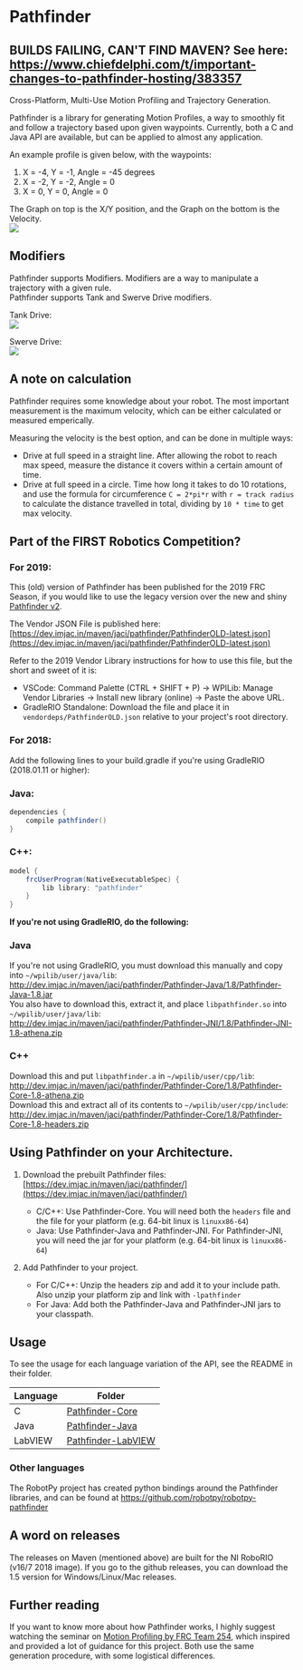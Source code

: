 # Pathfinder
## BUILDS FAILING, CAN'T FIND MAVEN? See here: https://www.chiefdelphi.com/t/important-changes-to-pathfinder-hosting/383357
Cross-Platform, Multi-Use Motion Profiling and Trajectory Generation.

Pathfinder is a library for generating Motion Profiles, a way to smoothly fit and follow a trajectory based upon 
given waypoints. Currently, both a C and Java API are available, but can be applied to almost any application.

An example profile is given below, with the waypoints:  
1) X = -4, Y = -1, Angle = -45 degrees  
2) X = -2, Y = -2, Angle = 0  
3) X = 0,  Y = 0,  Angle = 0

The Graph on top is the X/Y position, and the Graph on the bottom is the Velocity.  
![](img/trajectory.png)

## Modifiers
Pathfinder supports Modifiers. Modifiers are a way to manipulate a trajectory with a given rule.  
Pathfinder supports Tank and Swerve Drive modifiers.  

Tank Drive:  
![](img/tank.png)

Swerve Drive:  
![](img/swerve.png)

## A note on calculation
Pathfinder requires some knowledge about your robot. The most important measurement is the maximum velocity, which can be either calculated or measured
emperically. 

Measuring the velocity is the best option, and can be done in multiple ways:
- Drive at full speed in a straight line. After allowing the robot to reach max speed, measure the distance it covers within a certain amount of time.
- Drive at full speed in a circle. Time how long it takes to do 10 rotations, and use the formula for circumference `C = 2*pi*r` with `r = track radius` to calculate the distance travelled in total, dividing by `10 * time` to get max velocity.

## Part of the FIRST Robotics Competition?

### For 2019:
This (old) version of Pathfinder has been published for the 2019 FRC Season, if you would like to use the legacy version
over the new and shiny [Pathfinder v2](https://github.com/GrappleRobotics/Pathfinder).

The Vendor JSON File is published here: [https://dev.imjac.in/maven/jaci/pathfinder/PathfinderOLD-latest.json](https://dev.imjac.in/maven/jaci/pathfinder/PathfinderOLD-latest.json)

Refer to the 2019 Vendor Library instructions for how to use this file, but the short and sweet of it is:
- VSCode: Command Palette (CTRL + SHIFT + P) -> WPILib: Manage Vendor Libraries -> Install new library (online) -> Paste the above URL.
- GradleRIO Standalone: Download the file and place it in `vendordeps/PathfinderOLD.json` relative to your project's root directory.

### For 2018:
Add the following lines to your build.gradle if you're using GradleRIO (2018.01.11 or higher):

### Java:
```gradle
dependencies {
    compile pathfinder()
}
```

### C++:
```gradle
model {
    frcUserProgram(NativeExecutableSpec) {
        lib library: "pathfinder"
    }
}
```

**If you're not using GradleRIO, do the following:**  
### Java
If you're not using GradleRIO, you must download this manually and copy into `~/wpilib/user/java/lib`: http://dev.imjac.in/maven/jaci/pathfinder/Pathfinder-Java/1.8/Pathfinder-Java-1.8.jar  
You also have to download this, extract it, and place `libpathfinder.so` into `~/wpilib/user/java/lib`: http://dev.imjac.in/maven/jaci/pathfinder/Pathfinder-JNI/1.8/Pathfinder-JNI-1.8-athena.zip

### C++
Download this and put `libpathfinder.a` in `~/wpilib/user/cpp/lib`: http://dev.imjac.in/maven/jaci/pathfinder/Pathfinder-Core/1.8/Pathfinder-Core-1.8-athena.zip   
Download this and extract all of its contents to `~/wpilib/user/cpp/include`: http://dev.imjac.in/maven/jaci/pathfinder/Pathfinder-Core/1.8/Pathfinder-Core-1.8-headers.zip   

## Using Pathfinder on your Architecture.
1. Download the prebuilt Pathfinder files: [https://dev.imjac.in/maven/jaci/pathfinder/](https://dev.imjac.in/maven/jaci/pathfinder/)
    - C/C++: Use Pathfinder-Core. You will need both the `headers` file and the file for your platform (e.g. 64-bit linux is `linuxx86-64`)
    - Java: Use Pathfinder-Java and Pathfinder-JNI. For Pathfinder-JNI, you will need the jar for your platform (e.g. 64-bit linux is `linuxx86-64`)

2. Add Pathfinder to your project.
    - For C/C++: Unzip the headers zip and add it to your include path. Also unzip your platform zip and link with `-lpathfinder`
    - For Java: Add both the Pathfinder-Java and Pathfinder-JNI jars to your classpath.

## Usage
To see the usage for each language variation of the API, see the README in their folder.

| Language | Folder |
| -------- | ------ |
| C        | [Pathfinder-Core](Pathfinder-Core/) |
| Java     | [Pathfinder-Java](Pathfinder-Java/) |
| LabVIEW  | [Pathfinder-LabVIEW](Pathfinder-LabVIEW/) |

### Other languages

The RobotPy project has created python bindings around the Pathfinder libraries, and can be found at https://github.com/robotpy/robotpy-pathfinder

## A word on releases
The releases on Maven (mentioned above) are built for the NI RoboRIO (v16/7 2018 image). If you go to the github releases, you can download the 1.5 version for Windows/Linux/Mac releases.

## Further reading
If you want to know more about how Pathfinder works, I highly suggest watching the seminar on [Motion Profiling by FRC Team 254](https://www.youtube.com/watch?v=8319J1BEHwM), which inspired and provided a lot of guidance for this project. Both use the same generation procedure, with some logistical differences.
